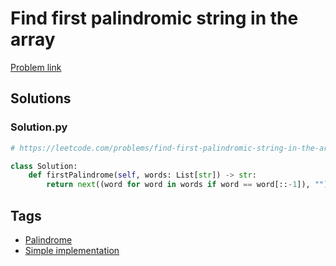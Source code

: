 # Find first palindromic string in the array

[Problem link](https://leetcode.com/problems/find-first-palindromic-string-in-the-array/)

## Solutions


### Solution.py
```py
# https://leetcode.com/problems/find-first-palindromic-string-in-the-array/

class Solution:
    def firstPalindrome(self, words: List[str]) -> str:
        return next((word for word in words if word == word[::-1]), "")
```
## Tags

* [Palindrome](/README.md#Palindrome)
* [Simple implementation](/README.md#Simple_implementation)
